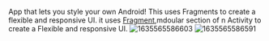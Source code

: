 App that lets you style your own Android! This uses Fragments to create a flexible and responsive UI.
it uses <a href="https://developer.android.com/guide/fragments">Fragment</a>,mdoular section of n Activity to create a Flexible and responsive UI.
![1635565586603](https://user-images.githubusercontent.com/76480203/139519241-43ce84fb-14b6-479a-9cc9-a0a7661f498f.jpg)
![1635565586591](https://user-images.githubusercontent.com/76480203/139519249-3ed50300-e0ba-443f-a9cf-01ed4f54d10b.jpg)
